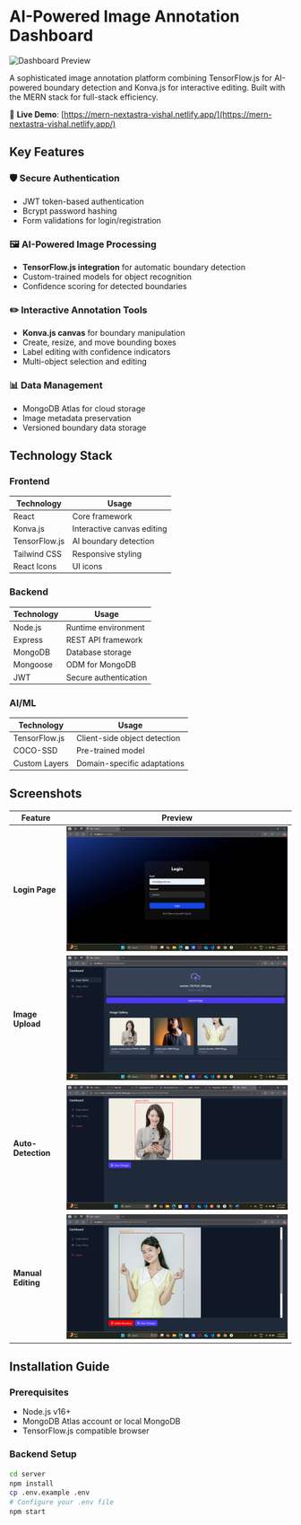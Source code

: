 # AI-Powered Image Annotation Dashboard

![Dashboard Preview](./screenshots/dashboard-preview.gif)

A sophisticated image annotation platform combining TensorFlow.js for AI-powered boundary detection and Konva.js for interactive editing. Built with the MERN stack for full-stack efficiency.

🔗 **Live Demo**: [https://mern-nextastra-vishal.netlify.app/](https://mern-nextastra-vishal.netlify.app/)

## Key Features

### 🛡️ Secure Authentication
- JWT token-based authentication
- Bcrypt password hashing
- Form validations for login/registration

### 🖼️ AI-Powered Image Processing
- **TensorFlow.js integration** for automatic boundary detection
- Custom-trained models for object recognition
- Confidence scoring for detected boundaries

### ✏️ Interactive Annotation Tools
- **Konva.js canvas** for boundary manipulation
- Create, resize, and move bounding boxes
- Label editing with confidence indicators
- Multi-object selection and editing

### 📊 Data Management
- MongoDB Atlas for cloud storage
- Image metadata preservation
- Versioned boundary data storage

## Technology Stack

### Frontend
| Technology | Usage |
|------------|-------|
| React | Core framework |
| Konva.js | Interactive canvas editing |
| TensorFlow.js | AI boundary detection |
| Tailwind CSS | Responsive styling |
| React Icons | UI icons |

### Backend
| Technology | Usage |
|------------|-------|
| Node.js | Runtime environment |
| Express | REST API framework |
| MongoDB | Database storage |
| Mongoose | ODM for MongoDB |
| JWT | Secure authentication |

### AI/ML
| Technology | Usage |
|------------|-------|
| TensorFlow.js | Client-side object detection |
| COCO-SSD | Pre-trained model |
| Custom Layers | Domain-specific adaptations |

## Screenshots

| Feature | Preview |
|---------|---------|
| **Login Page** | ![Login](./screenshots/login.png) |
| **Image Upload** | ![Upload](./screenshots/upload-flow.png) |
| **Auto-Detection** | ![Detection](./screenshots/auto-detection.png) |
| **Manual Editing** | ![Editing](./screenshots/konva-editing.png) |

## Installation Guide

### Prerequisites
- Node.js v16+
- MongoDB Atlas account or local MongoDB
- TensorFlow.js compatible browser

### Backend Setup
```bash
cd server
npm install
cp .env.example .env
# Configure your .env file
npm start
